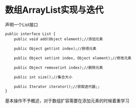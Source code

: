 # 数组ArrayList实现与迭代
声明一个List接口
```
public interface List {
    public void add(Object element);//添加元素

    public Object get(int index);//获得元素

    public Object set(int index, Object element);//修改元素

    public Object remove(int index);//删除元素

    public int size();//集合大小

    public Iterator iterator();//获取迭代器;;
}
```
基本操作不予概述，对于数组扩容需要在添加元素的时候着重学习